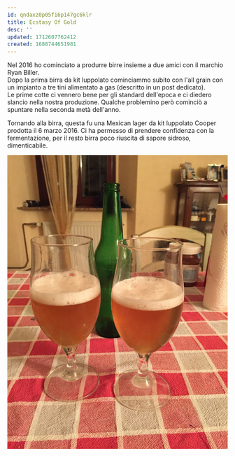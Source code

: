 ```yaml
---
id: qndaxz0p05fi6p147gc6klr
title: Ecstasy Of Gold
desc: ''
updated: 1712607762412
created: 1688744651981
---
```

Nel 2016 ho cominciato a produrre birre insieme a due amici con il marchio Ryan Biller.  
Dopo la prima birra da kit luppolato cominciammo subito con l'all grain con un impianto a tre tini alimentato a gas (descritto in un post dedicato).  
Le prime cotte ci vennero bene per gli standard dell'epoca e ci diedero slancio nella nostra produzione. Qualche problemino però cominciò a spuntare nella seconda metà dell'anno.

Tornando alla birra, questa fu una Mexican lager da kit luppolato Cooper prodotta il 6 marzo 2016.
Ci ha permesso di prendere confidenza con la fermentazione, per il resto birra poco riuscita di sapore sidroso, dimenticabile.

![image](./assets/images/ecstasyOfGold.jpg)
